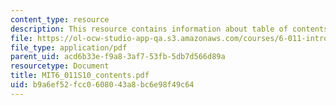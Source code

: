 ```yaml
---
content_type: resource
description: This resource contains information about table of contents.
file: https://ol-ocw-studio-app-qa.s3.amazonaws.com/courses/6-011-introduction-to-communication-control-and-signal-processing-spring-2010/b9a6ef52fcc0608043a8bc6e98f49c64_MIT6_011S10_contents.pdf
file_type: application/pdf
parent_uid: acd6b33e-f9a8-3af7-53fb-5db7d566d89a
resourcetype: Document
title: MIT6_011S10_contents.pdf
uid: b9a6ef52-fcc0-6080-43a8-bc6e98f49c64
---
```

